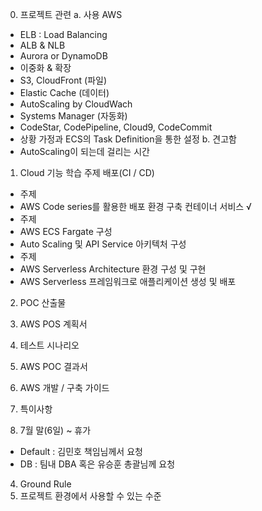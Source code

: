 0. 프로젝트 관련
 a. 사용 AWS
  - ELB : Load Balancing
   - ALB & NLB
  - Aurora or DynamoDB
   - 이중화 & 확장
  - S3, CloudFront (파일)
  - Elastic Cache  (데이터)
  - AutoScaling by CloudWach
  - Systems Manager (자동화)
  - CodeStar, CodePipeline, Cloud9, CodeCommit
  - 상황 가정과 ECS의 Task Definition을 통한 설정
 b. 견고함
  - AutoScaling이 되는데 걸리는 시간

1. Cloud 기능 학습 주제
 배포(CI / CD)
  - 주제
   - AWS Code series를 활용한 배포 환경 구축
 컨테이너 서비스 √
  - 주제
   - AWS ECS Fargate 구성
   - Auto Scaling 및 API Service
 아키텍처 구성
  - 주제
   - AWS Serverless Architecture 환경 구성 및 구현
   - AWS Serverless 프레임워크로 애플리케이션 생성 및 배포

2. POC 산출물
 1. AWS POS 계획서
 2. 테스트 시나리오
 3. AWS POC 결과서
 4. AWS 개발 / 구축 가이드

3. 특이사항
 1. 7월 말(6일) ~ 휴가
  - Default : 김민호 책임님께서 요청
  - DB : 팀내 DBA 혹은 유승훈 총괄님께 요청

4. Ground Rule
 1. 프로젝트 환경에서 사용할 수 있는 수준
